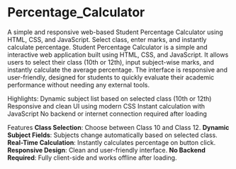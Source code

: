 # Percentage_Calculator
A simple and responsive web-based Student Percentage Calculator using HTML, CSS, and JavaScript. Select class, enter marks, and instantly calculate percentage.
Student Percentage Calculator is a simple and interactive web application built using HTML, CSS, and JavaScript. It allows users to select their class (10th or 12th), input subject-wise marks, and instantly calculate the average percentage. The interface is responsive and user-friendly, designed for students to quickly evaluate their academic performance without needing any external tools.

 Highlights:
Dynamic subject list based on selected class (10th or 12th)
Responsive and clean UI using modern CSS
Instant calculation with JavaScript
No backend or internet connection required after loading

  Features
 **Class Selection**: Choose between Class 10 and Class 12.
 **Dynamic Subject Fields**: Subjects change automatically based on selected class.
**Real-Time Calculation**: Instantly calculates percentage on button click.
 **Responsive Design**: Clean and user-friendly interface.
 **No Backend Required**: Fully client-side and works offline after loading.
